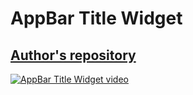# AppBar Title Widget
## [Author's repository](https://github.com/TheTechDesigner/AppBarTitleWidget)

[![AppBar Title Widget video](https://img.youtube.com/vi/5RZLal5LFkU/0.jpg)](https://youtu.be/5RZLal5LFkU "AppBar Title Widget")
